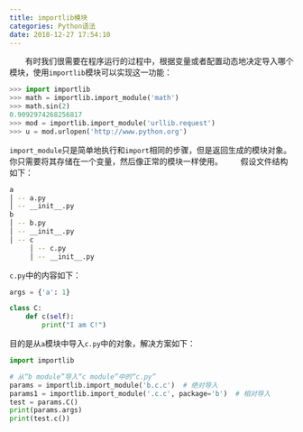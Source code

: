 ```yaml
---
title: importlib模块
categories: Python语法
date: 2018-12-27 17:54:10
---
```

&emsp;&emsp;有时我们很需要在程序运行的过程中，根据变量或者配置动态地决定导入哪个模块，使用`importlib`模块可以实现这一功能：<!--more-->

``` python
>>> import importlib
>>> math = importlib.import_module('math')
>>> math.sin(2)
0.9092974268256817
>>> mod = importlib.import_module('urllib.request')
>>> u = mod.urlopen('http://www.python.org')
```

`import_module`只是简单地执行和`import`相同的步骤，但是返回生成的模块对象。你只需要将其存储在一个变量，然后像正常的模块一样使用。
&emsp;&emsp;假设文件结构如下：

``` bash
a
│ -- a.py
│ -- __init__.py
b
│ -- b.py
│ -- __init__.py
│ -- c
     │ -- c.py
     │ -- __init__.py
```

`c.py`中的内容如下：

``` python
args = {'a': 1}

class C:
    def c(self):
        print("I am C!")
```

目的是从`a`模块中导入`c.py`中的对象，解决方案如下：

``` python
import importlib

# 从“b module”导入“c module”中的“c.py”
params = importlib.import_module('b.c.c')  # 绝对导入
params1 = importlib.import_module('.c.c', package='b')  # 相对导入
test = params.C()
print(params.args)
print(test.c())
```